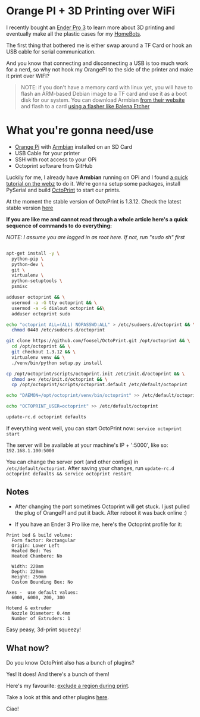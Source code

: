 # Orange PI + 3D Printing over WiFi

I recently bought an [Ender Pro 3](https://www.aliexpress.com/item/32918302452.html?spm=a2g0s.9042311.0.0.5cb64c4dK88xrA) to learn more about 3D printing and eventually make all the plastic cases for my [HomeBots](https://github.com/homebots).

The first thing that bothered me is either swap around a TF Card or hook an USB cable for serial communication.

And you know that connecting and disconnecting a USB is too much work for a nerd, so why not hook my OrangePI to the side
of the printer and make it print over WIFI?

> NOTE: if you don't have a memory card with linux yet, you will have to flash an ARM-based Debian image to a TF card and use it as a boot disk for our system. You can download Armbian [from their website](https://www.armbian.com/orange-pi-pc/#kernels-archive-all) and flash to a card [using a flasher like Balena Etcher](https://www.balena.io/etcher/)


# What you're gonna need/use

- [Orange Pi](http://www.orangepi.org/orangepizero/) with [Armbian](https://www.armbian.com/orange-pi-pc/) installed on an SD Card
- USB Cable for your printer
- SSH with root access to your OPi
- Octoprint software from GitHub

Luckily for me, I already have **Armbian** running on OPi and I found [a quick tutorial on the webz](http://deloarts.com/en/3d-printing/octoprint-on-orange-pi-zero/) to do it.
We're gonna setup some packages, install PySerial and build [OctoPrint](https://octoprint.org/download/) to start our prints.

At the moment the stable version of OctoPrint is 1.3.12. Check the latest stable version [here](https://github.com/foosel/OctoPrint/releases)


**If you are like me and cannot read through a whole article here's a quick sequence of commands to do everything:**

_NOTE: I assume you are logged in as root here. If not, run "sudo sh" first_

```bash

apt-get install -y \
  python-pip \
  python-dev \
  git \
  virtualenv \
  python-setuptools \
  psmisc

adduser octoprint && \
  usermod -a -G tty octoprint && \
  usermod -a -G dialout octoprint &&\
  adduser octoprint sudo

echo "octoprint ALL=(ALL) NOPASSWD:ALL" > /etc/sudoers.d/octoprint && \
  chmod 0440 /etc/sudoers.d/octoprint

git clone https://github.com/foosel/OctoPrint.git /opt/octoprint && \
  cd /opt/octoprint && \
  git checkout 1.3.12 && \
  virtualenv venv && \
  ./venv/bin/python setup.py install

cp /opt/octoprint/scripts/octoprint.init /etc/init.d/octoprint && \
  chmod a+x /etc/init.d/octoprint && \
  cp /opt/octoprint/scripts/octoprint.default /etc/default/octoprint

echo "DAEMON=/opt/octoprint/venv/bin/octoprint" >> /etc/default/octoprint

echo "OCTOPRINT_USER=octoprint" >> /etc/default/octoprint

update-rc.d octoprint defaults
```

If everything went well, you can start OctoPrint now: `service octoprint start`

The server will be available at your machine's IP + ':5000', like so: `192.168.1.100:5000`

You can change the server port (and other configs) in `/etc/default/octoprint`. 
After saving your changes, run `update-rc.d octoprint defaults && service octoprint restart`

## Notes

- After changing the port sometimes Octoprint will get stuck. I just pulled the plug of OrangePI and put it back. 
After reboot it was back online :)

- If you have an Ender 3 Pro like me, here's the Octoprint profile for it:
```
Print bed & build volume:
  Form factor: Rectangular
  Origin: Lower Left
  Heated Bed: Yes
  Heated Chambere: No
  
  Width: 220mm
  Depth: 220mm
  Height: 250mm
  Custom Bounding Box: No
  
Axes -  use default values:
  6000, 6000, 200, 300

Hotend & extruder
  Nozzle Diameter: 0.4mm
  Number of Extruders: 1
```

Easy peasy, 3d-print squeezy!

## What now?

Do you know OctoPrint also has a bunch of plugins?

Yes! It does! And there's a bunch of them!

Here's my favourite: [exclude a region during print](https://plugins.octoprint.org/plugins/excluderegion/).

Take a look at this and other plugins [here](https://plugins.octoprint.org/by_date/).

Ciao!

